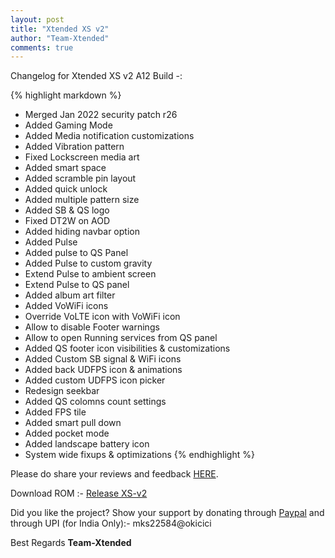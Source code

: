 ```yaml
---
layout: post
title: "Xtended XS v2"
author: "Team-Xtended"
comments: true
---
```

Changelog for Xtended XS v2 A12 Build -:

{% highlight markdown %}

* Merged Jan 2022 security patch r26
* Added Gaming Mode
* Added Media notification customizations
* Added Vibration pattern
* Fixed Lockscreen media art
* Added smart space
* Added scramble pin layout
* Added quick unlock
* Added multiple pattern size
* Added SB & QS logo
* Fixed DT2W on AOD
* Added hiding navbar option
* Added Pulse
* Added pulse to QS Panel
* Added Pulse to custom gravity
* Extend Pulse to ambient screen
* Extend Pulse to QS panel
* Added album art filter
* Added VoWiFi icons
* Override VoLTE icon with VoWiFi icon
* Allow to disable Footer warnings
* Allow to open Running services from QS panel
* Added QS footer icon visibilities & customizations
* Added Custom SB signal & WiFi icons
* Added back UDFPS icon & animations
* Added custom UDFPS icon picker
* Redesign seekbar
* Added QS colomns count settings
* Added FPS tile
* Added smart pull down
* Added pocket mode
* Added landscape battery icon
* System wide fixups & optimizations
{% endhighlight %}

Please do share your reviews and feedback [HERE](https://sourceforge.net/projects/xtended/reviews). 

Download ROM :- [Release XS-v2](https://downloads.project-xtended.org/) 

Did you like the project? Show your support by donating through [Paypal](https://www.paypal.me/superdroidbond) and  through UPI (for India Only):- mks22584@okicici

Best Regards
**Team-Xtended**
